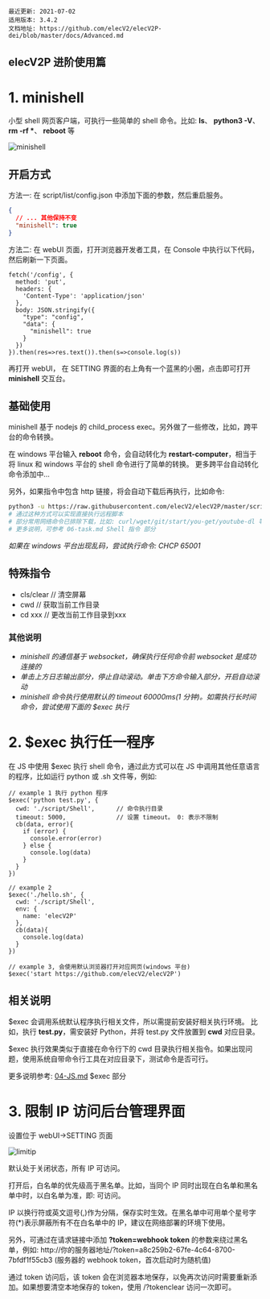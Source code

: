 ```
最近更新: 2021-07-02
适用版本: 3.4.2
文档地址: https://github.com/elecV2/elecV2P-dei/blob/master/docs/Advanced.md
```

## elecV2P 进阶使用篇

# 1. minishell

小型 shell 网页客户端，可执行一些简单的 shell 命令。比如: **ls**、 **python3 -V**、 **rm -rf \***、 **reboot** 等

![minishell](https://raw.githubusercontent.com/elecV2/elecV2P-dei/master/docs/res/minishell.png)

## 开启方式

方法一: 在 script/list/config.json 中添加下面的参数，然后重启服务。

``` JSON
{
  // ... 其他保持不变
  "minishell": true
}
```

方法二: 在 webUI 页面，打开浏览器开发者工具，在 Console 中执行以下代码，然后刷新一下页面。
``` JS
fetch('/config', {
  method: 'put',
  headers: {
    'Content-Type': 'application/json'
  },
  body: JSON.stringify({
    "type": "config",
    "data": {
      "minishell": true
    }
  })
}).then(res=>res.text()).then(s=>console.log(s))
```

再打开 webUI， 在 SETTING 界面的右上角有一个蓝黑的小圈，点击即可打开 **minishell** 交互台。

## 基础使用

minishell 基于 nodejs 的 child_process exec。另外做了一些修改，比如，跨平台的命令转换。

在 windows 平台输入 **reboot** 命令，会自动转化为 **restart-computer**，相当于将 linux 和 windows 平台的 shell 命令进行了简单的转换。
更多跨平台自动转化命令添加中...

另外，如果指令中包含 http 链接，将会自动下载后再执行，比如命令:

``` sh
python3 -u https://raw.githubusercontent.com/elecV2/elecV2P/master/script/Shell/test.py
# 通过这种方式可以实现直接执行远程脚本
# 部分常用网络命令已排除下载，比如: curl/wget/git/start/you-get/youtube-dl 等
# 更多说明，可参考 06-task.md Shell 指令 部分
```

*如果在 windows 平台出现乱码，尝试执行命令: CHCP 65001*

## 特殊指令

- cls/clear   // 清空屏幕
- cwd         // 获取当前工作目录
- cd xxx      // 更改当前工作目录到xxx

### 其他说明

- *minishell 的通信基于 websocket，确保执行任何命令前 websocket 是成功连接的*
- *单击上方日志输出部分，停止自动滚动。单击下方命令输入部分，开启自动滚动*
- *minishell 命令执行使用默认的 timeout 60000ms(1 分钟)。如需执行长时间命令，尝试使用下面的 $exec 执行*

# 2. $exec 执行任一程序

在 JS 中使用 $exec 执行 shell 命令，通过此方式可以在 JS 中调用其他任意语言的程序，比如运行 python 或 .sh 文件等，例如:

``` JS $exec
// example 1 执行 python 程序
$exec('python test.py', {
  cwd: './script/Shell',      // 命令执行目录
  timeout: 5000,              // 设置 timeout。 0: 表示不限制
  cb(data, error){
    if (error) {
      console.error(error)
    } else {
      console.log(data)
    }
  }
})

// example 2
$exec('./hello.sh', {
  cwd: './script/Shell',
  env: {
    name: 'elecV2P'
  },
  cb(data){
    console.log(data)
  }
})

// example 3, 会使用默认浏览器打开对应网页(windows 平台)
$exec('start https://github.com/elecV2/elecV2P')
```

## 相关说明

$exec 会调用系统默认程序执行相关文件，所以需提前安装好相关执行环境。
比如，执行 **test.py**，需安装好 Python，并将 test.py 文件放置到 **cwd** 对应目录。

$exec 执行效果类似于直接在命令行下的 cwd 目录执行相关指令。如果出现问题，使用系统自带命令行工具在对应目录下，测试命令是否可行。

更多说明参考: [04-JS.md](https://github.com/elecV2/elecV2P-dei/tree/master/docs/04-JS.md) $exec 部分

# 3. 限制 IP 访问后台管理界面

设置位于 webUI->SETTING 页面

![limitip](https://raw.githubusercontent.com/elecV2/elecV2P-dei/master/docs/res/limitip.png)

默认处于关闭状态，所有 IP 可访问。

打开后，白名单的优先级高于黑名单。比如，当同个 IP 同时出现在白名单和黑名单中时，以白名单为准，即: 可访问。

IP 以换行符或英文逗号(,)作为分隔，保存实时生效。在黑名单中可用单个星号字符(\*)表示屏蔽所有不在白名单中的 IP，建议在网络部署的环境下使用。

另外，可通过在请求链接中添加 **?token=webhook token** 的参数来绕过黑名单，例如: http://你的服务器地址/?token=a8c259b2-67fe-4c64-8700-7bfdf1f55cb3 (服务器的 webhook token，首次启动时为随机值)

通过 token 访问后，该 token 会在浏览器本地保存，以免再次访问时需要重新添加。如果想要清空本地保存的 token，使用 /?tokenclear 访问一次即可。
